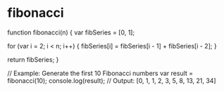 # fibonacci

function fibonacci(n) {
  var fibSeries = [0, 1];

  for (var i = 2; i < n; i++) {
    fibSeries[i] = fibSeries[i - 1] + fibSeries[i - 2];
  }

  return fibSeries;
}

// Example: Generate the first 10 Fibonacci numbers
var result = fibonacci(10);
console.log(result); // Output: [0, 1, 1, 2, 3, 5, 8, 13, 21, 34]
